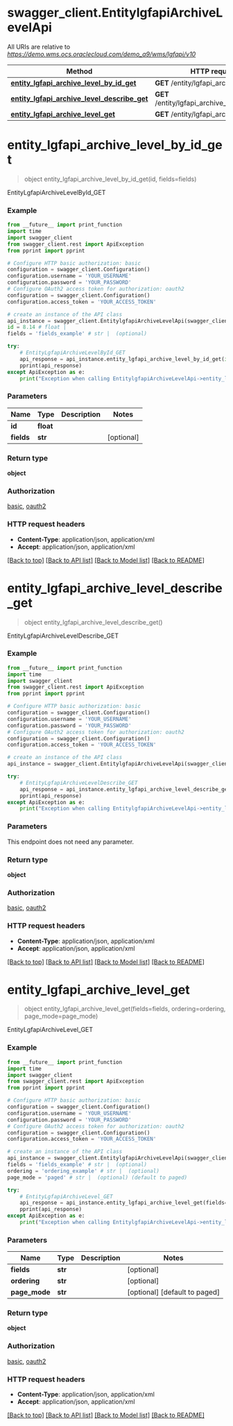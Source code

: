 # swagger_client.EntitylgfapiArchiveLevelApi

All URIs are relative to *https://demo.wms.ocs.oraclecloud.com/demo_a9/wms/lgfapi/v10*

Method | HTTP request | Description
------------- | ------------- | -------------
[**entity_lgfapi_archive_level_by_id_get**](EntitylgfapiArchiveLevelApi.md#entity_lgfapi_archive_level_by_id_get) | **GET** /entity/lgfapi_archive_level/{id} | EntityLgfapiArchiveLevelById_GET
[**entity_lgfapi_archive_level_describe_get**](EntitylgfapiArchiveLevelApi.md#entity_lgfapi_archive_level_describe_get) | **GET** /entity/lgfapi_archive_level/describe | EntityLgfapiArchiveLevelDescribe_GET
[**entity_lgfapi_archive_level_get**](EntitylgfapiArchiveLevelApi.md#entity_lgfapi_archive_level_get) | **GET** /entity/lgfapi_archive_level | EntityLgfapiArchiveLevel_GET


# **entity_lgfapi_archive_level_by_id_get**
> object entity_lgfapi_archive_level_by_id_get(id, fields=fields)

EntityLgfapiArchiveLevelById_GET



### Example
```python
from __future__ import print_function
import time
import swagger_client
from swagger_client.rest import ApiException
from pprint import pprint

# Configure HTTP basic authorization: basic
configuration = swagger_client.Configuration()
configuration.username = 'YOUR_USERNAME'
configuration.password = 'YOUR_PASSWORD'
# Configure OAuth2 access token for authorization: oauth2
configuration = swagger_client.Configuration()
configuration.access_token = 'YOUR_ACCESS_TOKEN'

# create an instance of the API class
api_instance = swagger_client.EntitylgfapiArchiveLevelApi(swagger_client.ApiClient(configuration))
id = 8.14 # float | 
fields = 'fields_example' # str |  (optional)

try:
    # EntityLgfapiArchiveLevelById_GET
    api_response = api_instance.entity_lgfapi_archive_level_by_id_get(id, fields=fields)
    pprint(api_response)
except ApiException as e:
    print("Exception when calling EntitylgfapiArchiveLevelApi->entity_lgfapi_archive_level_by_id_get: %s\n" % e)
```

### Parameters

Name | Type | Description  | Notes
------------- | ------------- | ------------- | -------------
 **id** | **float**|  | 
 **fields** | **str**|  | [optional] 

### Return type

**object**

### Authorization

[basic](../README.md#basic), [oauth2](../README.md#oauth2)

### HTTP request headers

 - **Content-Type**: application/json, application/xml
 - **Accept**: application/json, application/xml

[[Back to top]](#) [[Back to API list]](../README.md#documentation-for-api-endpoints) [[Back to Model list]](../README.md#documentation-for-models) [[Back to README]](../README.md)

# **entity_lgfapi_archive_level_describe_get**
> object entity_lgfapi_archive_level_describe_get()

EntityLgfapiArchiveLevelDescribe_GET



### Example
```python
from __future__ import print_function
import time
import swagger_client
from swagger_client.rest import ApiException
from pprint import pprint

# Configure HTTP basic authorization: basic
configuration = swagger_client.Configuration()
configuration.username = 'YOUR_USERNAME'
configuration.password = 'YOUR_PASSWORD'
# Configure OAuth2 access token for authorization: oauth2
configuration = swagger_client.Configuration()
configuration.access_token = 'YOUR_ACCESS_TOKEN'

# create an instance of the API class
api_instance = swagger_client.EntitylgfapiArchiveLevelApi(swagger_client.ApiClient(configuration))

try:
    # EntityLgfapiArchiveLevelDescribe_GET
    api_response = api_instance.entity_lgfapi_archive_level_describe_get()
    pprint(api_response)
except ApiException as e:
    print("Exception when calling EntitylgfapiArchiveLevelApi->entity_lgfapi_archive_level_describe_get: %s\n" % e)
```

### Parameters
This endpoint does not need any parameter.

### Return type

**object**

### Authorization

[basic](../README.md#basic), [oauth2](../README.md#oauth2)

### HTTP request headers

 - **Content-Type**: application/json, application/xml
 - **Accept**: application/json, application/xml

[[Back to top]](#) [[Back to API list]](../README.md#documentation-for-api-endpoints) [[Back to Model list]](../README.md#documentation-for-models) [[Back to README]](../README.md)

# **entity_lgfapi_archive_level_get**
> object entity_lgfapi_archive_level_get(fields=fields, ordering=ordering, page_mode=page_mode)

EntityLgfapiArchiveLevel_GET



### Example
```python
from __future__ import print_function
import time
import swagger_client
from swagger_client.rest import ApiException
from pprint import pprint

# Configure HTTP basic authorization: basic
configuration = swagger_client.Configuration()
configuration.username = 'YOUR_USERNAME'
configuration.password = 'YOUR_PASSWORD'
# Configure OAuth2 access token for authorization: oauth2
configuration = swagger_client.Configuration()
configuration.access_token = 'YOUR_ACCESS_TOKEN'

# create an instance of the API class
api_instance = swagger_client.EntitylgfapiArchiveLevelApi(swagger_client.ApiClient(configuration))
fields = 'fields_example' # str |  (optional)
ordering = 'ordering_example' # str |  (optional)
page_mode = 'paged' # str |  (optional) (default to paged)

try:
    # EntityLgfapiArchiveLevel_GET
    api_response = api_instance.entity_lgfapi_archive_level_get(fields=fields, ordering=ordering, page_mode=page_mode)
    pprint(api_response)
except ApiException as e:
    print("Exception when calling EntitylgfapiArchiveLevelApi->entity_lgfapi_archive_level_get: %s\n" % e)
```

### Parameters

Name | Type | Description  | Notes
------------- | ------------- | ------------- | -------------
 **fields** | **str**|  | [optional] 
 **ordering** | **str**|  | [optional] 
 **page_mode** | **str**|  | [optional] [default to paged]

### Return type

**object**

### Authorization

[basic](../README.md#basic), [oauth2](../README.md#oauth2)

### HTTP request headers

 - **Content-Type**: application/json, application/xml
 - **Accept**: application/json, application/xml

[[Back to top]](#) [[Back to API list]](../README.md#documentation-for-api-endpoints) [[Back to Model list]](../README.md#documentation-for-models) [[Back to README]](../README.md)

